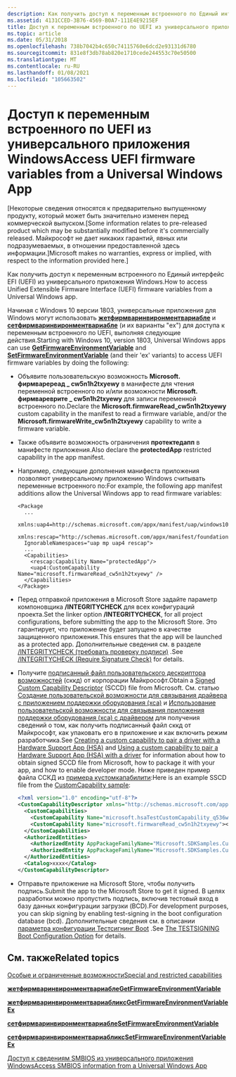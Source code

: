 ```yaml
---
description: Как получить доступ к переменным встроенного по Единый интерфейс EFI (UEFI) из универсального приложения Windows.
ms.assetid: 4131CCED-3B76-4569-B0A7-111E4E9215EF
title: Доступ к переменным встроенного по UEFI из универсального приложения Windows
ms.topic: article
ms.date: 05/31/2018
ms.openlocfilehash: 738b7042b4c650c74115760e6dcd2e93131d6780
ms.sourcegitcommit: 831e8f3db78ab820e1710cede244553c70e50500
ms.translationtype: MT
ms.contentlocale: ru-RU
ms.lasthandoff: 01/08/2021
ms.locfileid: "105663502"
---
```

# <a name="access-uefi-firmware-variables-from-a-universal-windows-app"></a><span data-ttu-id="022b4-103">Доступ к переменным встроенного по UEFI из универсального приложения Windows</span><span class="sxs-lookup"><span data-stu-id="022b4-103">Access UEFI firmware variables from a Universal Windows App</span></span>

<span data-ttu-id="022b4-104">\[Некоторые сведения относятся к предварительно выпущенному продукту, который может быть значительно изменен перед коммерческой выпуском.</span><span class="sxs-lookup"><span data-stu-id="022b4-104">\[Some information relates to pre-released product which may be substantially modified before it's commercially released.</span></span> <span data-ttu-id="022b4-105">Майкрософт не дает никаких гарантий, явных или подразумеваемых, в отношении предоставленной здесь информации.\]</span><span class="sxs-lookup"><span data-stu-id="022b4-105">Microsoft makes no warranties, express or implied, with respect to the information provided here.\]</span></span>

<span data-ttu-id="022b4-106">Как получить доступ к переменным встроенного по Единый интерфейс EFI (UEFI) из универсального приложения Windows.</span><span class="sxs-lookup"><span data-stu-id="022b4-106">How to access Unified Extensible Firmware Interface (UEFI) firmware variables from a Universal Windows app.</span></span>

<span data-ttu-id="022b4-107">Начиная с Windows 10 версии 1803, универсальные приложения для Windows могут использовать [**жетфирмваринвиронментвариабле**](/windows/desktop/api/Winbase/nf-winbase-getfirmwareenvironmentvariablea) и [**сетфирмваринвиронментвариабле**](/windows/desktop/api/Winbase/nf-winbase-setfirmwareenvironmentvariablea) (и их варианты "ex") для доступа к переменным встроенного по UEFI, выполняя следующие действия.</span><span class="sxs-lookup"><span data-stu-id="022b4-107">Starting with Windows 10, version 1803, Universal Windows apps can use [**GetFirmwareEnvironmentVariable**](/windows/desktop/api/Winbase/nf-winbase-getfirmwareenvironmentvariablea) and [**SetFirmwareEnvironmentVariable**](/windows/desktop/api/Winbase/nf-winbase-setfirmwareenvironmentvariablea) (and their 'ex' variants) to access UEFI firmware variables by doing the following:</span></span>

-   <span data-ttu-id="022b4-108">Объявите пользовательскую возможность **Microsoft. фирмваререад \_ cw5n1h2txyewy** в манифесте для чтения переменной встроенного по и/или возможности **Microsoft. фирмвареврите \_ cw5n1h2txyewy** для записи переменной встроенного по.</span><span class="sxs-lookup"><span data-stu-id="022b4-108">Declare the **Microsoft.firmwareRead\_cw5n1h2txyewy** custom capability in the manifest to read a firmware variable, and/or the **Microsoft.firmwareWrite\_cw5n1h2txyewy** capability to write a firmware variable.</span></span>
-   <span data-ttu-id="022b4-109">Также объявите возможность ограничения **протектедапп** в манифесте приложения.</span><span class="sxs-lookup"><span data-stu-id="022b4-109">Also declare the **protectedApp** restricted capability in the app manifest.</span></span>
-   <span data-ttu-id="022b4-110">Например, следующие дополнения манифеста приложения позволяют универсальному приложению Windows считывать переменные встроенного по:</span><span class="sxs-lookup"><span data-stu-id="022b4-110">For example, the following app manifest additions allow the Universal Windows app to read firmware variables:</span></span>

    ``` syntax
    <Package
      ...
      xmlns:uap4=http://schemas.microsoft.com/appx/manifest/uap/windows10/4
      xmlns:rescap="http://schemas.microsoft.com/appx/manifest/foundation/windows10/restrictedcapabilities"
      IgnorableNamespaces="uap mp uap4 rescap">  
      ...
      <Capabilities>
        <rescap:Capability Name="protectedApp"/>
        <uap4:CustomCapability Name="microsoft.firmwareRead_cw5n1h2txyewy" />
      </Capabilities>
    </Package>
    ```

<!-- -->

-   <span data-ttu-id="022b4-111">Перед отправкой приложения в Microsoft Store задайте параметр компоновщика **/INTEGRITYCHECK** для всех конфигураций проекта.</span><span class="sxs-lookup"><span data-stu-id="022b4-111">Set the linker option **/INTEGRITYCHECK**, for all project configurations, before submitting the app to the Microsoft Store.</span></span> <span data-ttu-id="022b4-112">Это гарантирует, что приложение будет запущено в качестве защищенного приложения.</span><span class="sxs-lookup"><span data-stu-id="022b4-112">This ensures that the app will be launched as a protected app.</span></span> <span data-ttu-id="022b4-113">Дополнительные сведения см. в разделе [/INTEGRITYCHECK (требовать проверку подписи)](/cpp/build/reference/integritycheck-require-signature-check) .</span><span class="sxs-lookup"><span data-stu-id="022b4-113">See [/INTEGRITYCHECK (Require Signature Check)](/cpp/build/reference/integritycheck-require-signature-check) for details.</span></span>
-   <span data-ttu-id="022b4-114">Получите [подписанный файл пользовательского дескриптора возможностей](/windows-hardware/drivers/devapps/creating-a-custom-capability-to-pair-driver-with-hsa#preparing-the-signed-custom-capability-descriptor-sccd-file) (сккд) от корпорации Майкрософт.</span><span class="sxs-lookup"><span data-stu-id="022b4-114">Obtain a [Signed Custom Capability Descriptor](/windows-hardware/drivers/devapps/creating-a-custom-capability-to-pair-driver-with-hsa#preparing-the-signed-custom-capability-descriptor-sccd-file) (SCCD) file from Microsoft.</span></span> <span data-ttu-id="022b4-115">См. статью [Создание пользовательской возможности для связывания драйвера с приложением поддержки оборудования (хса)](/windows-hardware/drivers/devapps/creating-a-custom-capability-to-pair-driver-with-hsa) и [Использование пользовательской возможности для связывания приложения поддержки оборудования (хса) с драйвером](/windows-hardware/drivers/devapps/using-a-custom-capability-to-pair-hsa-with-driver) для получения сведений о том, как получить подписанный файл сккд от Майкрософт, как упаковать его в приложение и как включить режим разработчика.</span><span class="sxs-lookup"><span data-stu-id="022b4-115">See [Creating a custom capability to pair a driver with a Hardware Support App (HSA)](/windows-hardware/drivers/devapps/creating-a-custom-capability-to-pair-driver-with-hsa) and [Using a custom capability to pair a Hardware Support App (HSA) with a driver](/windows-hardware/drivers/devapps/using-a-custom-capability-to-pair-hsa-with-driver) for information about how to obtain signed SCCD file from Microsoft, how to package it with your app, and how to enable developer mode.</span></span> <span data-ttu-id="022b4-116">Ниже приведен пример файла ССКД из [примера кустомкапабилити](https://github.com/Microsoft/Windows-universal-samples/tree/master/Samples/CustomCapability):</span><span class="sxs-lookup"><span data-stu-id="022b4-116">Here is an example SSCD file from the [CustomCapability sample](https://github.com/Microsoft/Windows-universal-samples/tree/master/Samples/CustomCapability):</span></span>
    ```XML
    <?xml version="1.0" encoding="utf-8"?>
    <CustomCapabilityDescriptor xmlns="http://schemas.microsoft.com/appx/2016/sccd" xmlns:s="http://schemas.microsoft.com/appx/2016/sccd">
      <CustomCapabilities>
        <CustomCapability Name="microsoft.hsaTestCustomCapability_q536wpkpf5cy2"></CustomCapability>
        <CustomCapability Name="microsoft.firmwareRead_cw5n1h2txyewy"></CustomCapability>
      </CustomCapabilities>
      <AuthorizedEntities>
        <AuthorizedEntity AppPackageFamilyName="Microsoft.SDKSamples.CustomCapability.CPP_8wekyb3d8bbwe" CertificateSignatureHash="ca9fc964db7e0c2938778f4559946833e7a8cfde0f3eaa07650766d4764e86c4"></AuthorizedEntity>
        <AuthorizedEntity AppPackageFamilyName="Microsoft.SDKSamples.CustomCapability.CPP_8wekyb3d8bbwe" CertificateSignatureHash="279cd652c4e252bfbe5217ac722205d7729ba409148cfa9e6d9e5b1cb94eaff1"></AuthorizedEntity>
      </AuthorizedEntities>
      <Catalog>xxxx</Catalog>
    </CustomCapabilityDescriptor>
    ```

    

-   <span data-ttu-id="022b4-117">Отправьте приложение на Microsoft Store, чтобы получить подпись.</span><span class="sxs-lookup"><span data-stu-id="022b4-117">Submit the app to the Microsoft Store to get it signed.</span></span> <span data-ttu-id="022b4-118">В целях разработки можно пропустить подпись, включив тестовый вход в базу данных конфигурации загрузки (BCD).</span><span class="sxs-lookup"><span data-stu-id="022b4-118">For development purposes, you can skip signing by enabling test-signing in the boot configuration database (bcd).</span></span> <span data-ttu-id="022b4-119">Дополнительные сведения см. в описании [параметра конфигурации Тестсигнинг Boot](/windows-hardware/drivers/install/the-testsigning-boot-configuration-option) .</span><span class="sxs-lookup"><span data-stu-id="022b4-119">See [The TESTSIGNING Boot Configuration Option](/windows-hardware/drivers/install/the-testsigning-boot-configuration-option) for details.</span></span>

## <a name="related-topics"></a><span data-ttu-id="022b4-120">См. также</span><span class="sxs-lookup"><span data-stu-id="022b4-120">Related topics</span></span>

<dl> <dt>

[<span data-ttu-id="022b4-121">Особые и ограниченные возможности</span><span class="sxs-lookup"><span data-stu-id="022b4-121">Special and restricted capabilities</span></span>](/windows/uwp/packaging/app-capability-declarations#special-and-restricted-capabilities)
</dt> <dt>

[<span data-ttu-id="022b4-122">**жетфирмваринвиронментвариабле**</span><span class="sxs-lookup"><span data-stu-id="022b4-122">**GetFirmwareEnvironmentVariable**</span></span>](/windows/desktop/api/Winbase/nf-winbase-getfirmwareenvironmentvariablea)
</dt> <dt>

[<span data-ttu-id="022b4-123">**жетфирмваринвиронментвариабликс**</span><span class="sxs-lookup"><span data-stu-id="022b4-123">**GetFirmwareEnvironmentVariableEx**</span></span>](/windows/desktop/api/Winbase/nf-winbase-getfirmwareenvironmentvariableexa)
</dt> <dt>

[<span data-ttu-id="022b4-124">**сетфирмваринвиронментвариабле**</span><span class="sxs-lookup"><span data-stu-id="022b4-124">**SetFirmwareEnvironmentVariable**</span></span>](/windows/desktop/api/Winbase/nf-winbase-setfirmwareenvironmentvariablea)
</dt> <dt>

[<span data-ttu-id="022b4-125">**сетфирмваринвиронментвариабликс**</span><span class="sxs-lookup"><span data-stu-id="022b4-125">**SetFirmwareEnvironmentVariableEx**</span></span>](/windows/desktop/api/Winbase/nf-winbase-setfirmwareenvironmentvariableexa)
</dt> <dt>

[<span data-ttu-id="022b4-126">Доступ к сведениям SMBIOS из универсального приложения Windows</span><span class="sxs-lookup"><span data-stu-id="022b4-126">Access SMBIOS information from a Universal Windows App</span></span>](access-smbios-information-from-a-universal-windows-app.md)
</dt> </dl>

 

 
